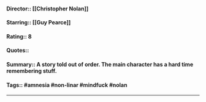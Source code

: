 #### Director:: [[Christopher Nolan]]
#### Starring:: [[Guy Pearce]]
#### Rating:: 8
#### Quotes:: 
#### Summary:: A story told out of order. The main character has a hard time remembering stuff.
#### Tags:: #amnesia #non-linar #mindfuck #nolan

---